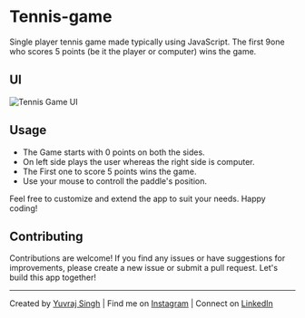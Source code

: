 # Tennis-game
Single player tennis game made typically using JavaScript. The first 9one who scores 5 points (be it the player or computer) wins the game.

## UI
![Tennis Game UI](https://i.ibb.co/kDH9NTF/tennis-Game.png)

## Usage
- The Game starts with 0 points on both the sides.
- On left side plays the user whereas the right side is computer.
- The First one to score 5 points wins the game.
- Use your mouse to controll the paddle's position.
   
Feel free to customize and extend the app to suit your needs. Happy coding!

## Contributing
Contributions are welcome! If you find any issues or have suggestions for improvements, please create a new issue or submit a pull request. Let's build this app together!

---

Created by [Yuvraj Singh](https://beacons.ai/yuvraj08) | Find me on [Instagram](https://www.instagram.com/u_v.1707/) | Connect on [LinkedIn](https://www.linkedin.com/in/-yuvraj08)
